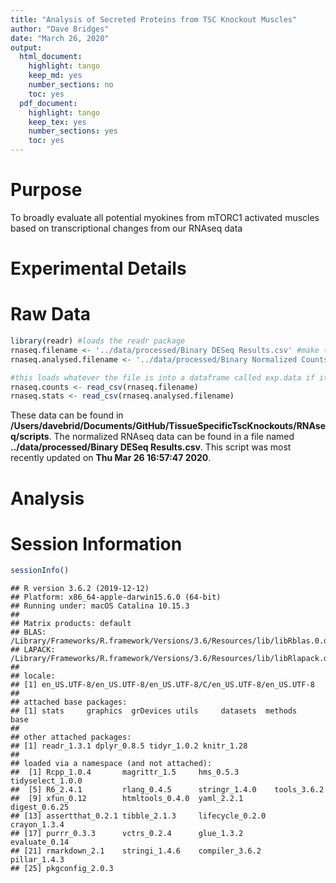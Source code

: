 ```yaml
---
title: "Analysis of Secreted Proteins from TSC Knockout Muscles"
author: "Dave Bridges"
date: "March 26, 2020"
output:
  html_document:
    highlight: tango
    keep_md: yes
    number_sections: no
    toc: yes
  pdf_document:
    highlight: tango
    keep_tex: yes
    number_sections: yes
    toc: yes
---
```




# Purpose

To broadly evaluate all potential myokines from mTORC1 activated muscles based on transcriptional changes from our RNAseq data 

# Experimental Details



# Raw Data


```r
library(readr) #loads the readr package
rnaseq.filename <- '../data/processed/Binary DESeq Results.csv' #make this a separate line, you can use any variable you want
rnaseq.analysed.filename <- '../data/processed/Binary Normalized Counts.csv'

#this loads whatever the file is into a dataframe called exp.data if it exists
rnaseq.counts <- read_csv(rnaseq.filename)
rnaseq.stats <- read_csv(rnaseq.analysed.filename)
```

These data can be found in **/Users/davebrid/Documents/GitHub/TissueSpecificTscKnockouts/RNAseq/scripts**.  The normalized RNAseq data can be found in a file named **../data/processed/Binary DESeq Results.csv**.  This script was most recently updated on **Thu Mar 26 16:57:47 2020**.

# Analysis




# Session Information


```r
sessionInfo()
```

```
## R version 3.6.2 (2019-12-12)
## Platform: x86_64-apple-darwin15.6.0 (64-bit)
## Running under: macOS Catalina 10.15.3
## 
## Matrix products: default
## BLAS:   /Library/Frameworks/R.framework/Versions/3.6/Resources/lib/libRblas.0.dylib
## LAPACK: /Library/Frameworks/R.framework/Versions/3.6/Resources/lib/libRlapack.dylib
## 
## locale:
## [1] en_US.UTF-8/en_US.UTF-8/en_US.UTF-8/C/en_US.UTF-8/en_US.UTF-8
## 
## attached base packages:
## [1] stats     graphics  grDevices utils     datasets  methods   base     
## 
## other attached packages:
## [1] readr_1.3.1 dplyr_0.8.5 tidyr_1.0.2 knitr_1.28 
## 
## loaded via a namespace (and not attached):
##  [1] Rcpp_1.0.4       magrittr_1.5     hms_0.5.3        tidyselect_1.0.0
##  [5] R6_2.4.1         rlang_0.4.5      stringr_1.4.0    tools_3.6.2     
##  [9] xfun_0.12        htmltools_0.4.0  yaml_2.2.1       digest_0.6.25   
## [13] assertthat_0.2.1 tibble_2.1.3     lifecycle_0.2.0  crayon_1.3.4    
## [17] purrr_0.3.3      vctrs_0.2.4      glue_1.3.2       evaluate_0.14   
## [21] rmarkdown_2.1    stringi_1.4.6    compiler_3.6.2   pillar_1.4.3    
## [25] pkgconfig_2.0.3
```
